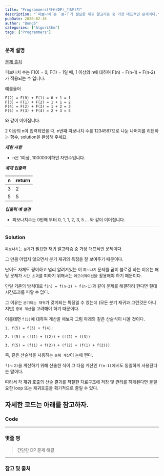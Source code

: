 ```yaml
---
title: "Programmers(재귀/DP)_피보나치"
description: "`피보나치`는 `분기`가 필요한 재귀 알고리즘 중 가장 대표적인 문제이다."
pubDate: 2020-02-16
author: "Bong5"
categories: ["Algorithm"]
tags: ["Programmers"]
---
```



### 문제 설명

[문제 출처](https://programmers.co.kr/learn/courses/30/lessons/12945)

피보나치 수는 F(0) = 0, F(1) = 1일 때, 1 이상의 n에 대하여 F(n) = F(n-1) + F(n-2) 가 적용되는 수 입니다.

예를들어
```
F(2) = F(0) + F(1) = 0 + 1 = 1
F(3) = F(1) + F(2) = 1 + 1 = 2
F(4) = F(2) + F(3) = 1 + 2 = 3
F(5) = F(3) + F(4) = 2 + 3 = 5
```
와 같이 이어집니다.

2 이상의 n이 입력되었을 때, n번째 피보나치 수를 1234567으로 나눈 나머지를 리턴하는 함수, solution을 완성해 주세요.

**_제한 사항_**

- n은 1이상, 100000이하인 자연수입니다.

**_예제 입출력_**

| n |	return |
|---|---|
| 3 | 2 |
| 5 | 5 |

**_입출력 예 설명_**

- 피보나치수는 0번째 부터 0, 1, 1, 2, 3, 5 ... 와 같이 이어집니다.

---

### Solution

`피보나치`는 `분기`가 필요한 재귀 알고리즘 중 가장 대표적인 문제이다.

그 만큼 어렵지 않으면서 분기 재귀의 특징을 잘 보여주기 때문이다.

난이도 자체도 평이하고 널리 알려져있는 이 `피보나치` 문제를 굳이 블로깅 하는 이유는 해당 문제가 `시간 초과`를 피하기 위해서는 `메모이제이션`을 활용해야 하기 때문이다.

만일 기존의 방식대로 `f(n) = f(n-2) + f(n-1)`과 같이 문제를 해결하려 한다면 절대 시간초과를 피할 수 없다.

그 이유는 `분기되는 재귀`가 갖게되는 특징일 수 있는데 (모든 분기 재귀과 그런것은 아니지만) `중복 계산`을 고려해야 하기 때문이다.

이를테면 `f(5)`에 대하여 계산을 해보자 그럼 아래와 같은 산술식이 나올 것이다.

```
1. f(5) = f(3) + f(4);

2. f(5) = (f(1) + f(2)) + (f(2) + f(3))

3. f(5) = (f(1) + f(2)) + (f(2) + (f(1) + f(2)))
```
즉, 같은 산술식을 사용하는 `중복 계산`이 눈에 띈다.

`f(n-2)`을 계산하기 위해 산술한 식이 그 다음 계산인 `f(n-1)`에서도 동일하게 사용된다는 말이다.

따라서 각 재귀 호출의 산술 결과를 적절한 자료구조에 저장 및 관리를 하게된다면 불필요한 loop 또는 재귀호출을 획기적으로 줄일 수 있다.

자세한 코드는 아래를 참고하자.
---

### Code

<script src="https://gist.github.com/BongHoLee/ad2864e5f13bb132e7128da0d4322984.js"></script>

---

### 몇줄 평


> 간단한 DP 문제 해결


---



### 참고 및 출처
